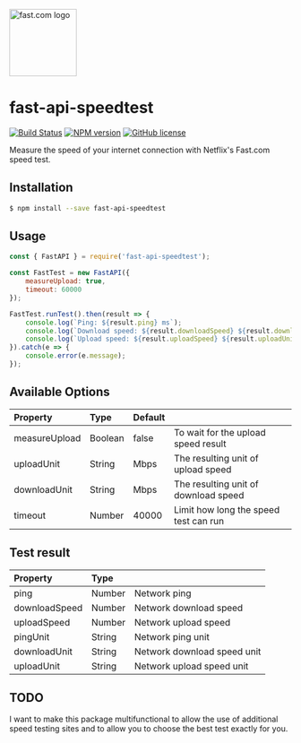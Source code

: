 <a href="https://fast.com"><img src="https://fast.com/assets/new-logo-vert-37861c.svg" alt="fast.com logo" height="120px" /></a>

# fast-api-speedtest
[![Build Status](https://travis-ci.com/karelkryda/fast-api-speedtest.svg?branch=master)](https://travis-ci.com/github/karelkryda/fast-api-speedtest)
[![NPM version](https://img.shields.io/npm/v/fast-api-speedtest.svg?colorB=0a7bbb)](https://www.npmjs.com/package/fast-api-speedtest)
[![GitHub license](https://img.shields.io/github/license/karelkryda/fast-api-speedtest.svg?colorB=0a7bbb)](https://github.com/karelkryda/fast-api-speedtest/blob/master/LICENSE)

Measure the speed of your internet connection with Netflix's Fast.com speed test.

## Installation
```bash
$ npm install --save fast-api-speedtest
```

## Usage
```js
const { FastAPI } = require('fast-api-speedtest');

const FastTest = new FastAPI({
    measureUpload: true,
    timeout: 60000
});

FastTest.runTest().then(result => {
    console.log(`Ping: ${result.ping} ms`);
    console.log(`Download speed: ${result.downloadSpeed} ${result.downloadUnit}`);
    console.log(`Upload speed: ${result.uploadSpeed} ${result.uploadUnit}`);
}).catch(e => {
    console.error(e.message);
});
```

## Available Options
|Property        | Type    | Default    |                                      |
| :--------------| :------ | :--------- | :----------------------------------- |
|measureUpload   | Boolean | false      |To wait for the upload speed result   |
|uploadUnit      | String  | Mbps       |The resulting unit of upload speed    |
|downloadUnit    | String  | Mbps       |The resulting unit of download speed  |
|timeout         | Number  | 40000      |Limit how long the speed test can run |

## Test result
|Property        | Type    |                            |
| :--------------| :------ | :------------------------- |
|ping            | Number  |Network ping                |
|downloadSpeed   | Number  |Network download speed      |
|uploadSpeed     | Number  |Network upload speed        |
|pingUnit        | String  |Network ping unit           |
|downloadUnit    | String  |Network download speed unit |
|uploadUnit      | String  |Network upload speed unit   |

## TODO
I want to make this package multifunctional to allow the use of additional speed testing sites and to allow you to choose the best test exactly for you.